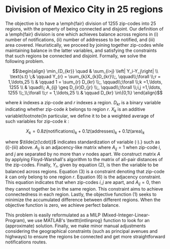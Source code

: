 # Division of Mexico City in 25 regions

The objective is to have a \emph{fair} division of 1255 zip-codes into 25 regions, with the property of being connected and disjoint. Our definition of a \emph{fair} division is one which achieves balance across regions in (i) number of notifications, (ii) number of addresses to be notified, and (iii) area covered. Heuristically, we proceed by joining together zip-codes while maintaining balance in the latter variables, and satisfying the constraints that such regions be connected and disjoint. Formally, we solve the following problem. 

$$\begin{align}
    \min_{D_{kr}} \quad & \sum_{i>j} \left| Y_i-Y_j\right| \\
      \text{s.t} \;& \qquad Y_{r} =  \sum_{k}X_{k}D_{kr}\\;,  \qquad\\;\forall \\;r = 1,\ldots,25 \\
       & \qquad  1 = \sum_{r} D_{kr} \\;,  \qquad\\;\forall \\;k =1,\ldots, 1255 \\
       & \quad\\;  A_{ij} \geq D_{ir}D_{jr} \\;,  \qquad\\;\forall \\;i,j =1,\ldots, 1255 \\;,\\;\forall \\;r = 1,\ldots,25   \\
       & \qquad D_{kr} \in\{0,1\}
\end{align}$$

where $k$ indexes a zip-code and $r$ indexes a region. $D_{kr}$ is a binary variable indicating whether zip-code $k$ belongs to region $r$. $X_{k}$ is an additive variable\footnote{In particular, we define it to be a weighted average of such variables for zip-code $k$ : 

$$X_k = 0.8\tilde{z}(\text{notifications})_k+0.1\tilde{z}(\text{addresses})_k+0.1\tilde{z}(\text{area})_k$$

where $\tilde{z(\cdot)}$ indicates standardization of variable $(\cdot)$.} such as (i)-(iii) above. $A_{ij}$ is an adjacency-like matrix where $A_{ij}=1$ when zip-code $i$, and $j$ are separated by no more than $v$ nodes apart. We construct matrix $A$ by applying Floyd-Warshall's algorithm to the matrix of all-pair distances of the zip-codes. Finally, $Y_r$, given by equation (2), is then the variable to be balanced across regions. Equation (3) is a constraint denoting that zip-code $k$ can only belong to one region $r$. Equation (6) is the adjacency constraint. This equation indicates that when zip-codes $i,j$ are apart, and $A_{ij}=0$, then they cannot together be in the same region. This constraint aims to achieve connectedness in each region.
Lastly, the objective function (1) seeks to minimize the accumulated difference between different regions. When the objective function is zero, we achieve perfect balance. 

This problem is easily reformulated as a MILP (Mixed-Integer-Linear-Program), we use MATLAB's \texttt{intlinprog} function to look for an (approximate) solution. Finally, we make minor manual adjustments considering the geographical constraints (such as principal avenues and highways) to ensure the regions be connected and get more straightforward notifications routes.  

